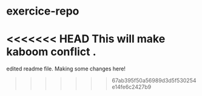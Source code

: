 # exercice-repo
<<<<<<< HEAD
This will make kaboom conflict .
=======
edited readme file.
Making some changes here!
>>>>>>> 67ab395f50a56989d3d5f530254e14fe6c2427b9

